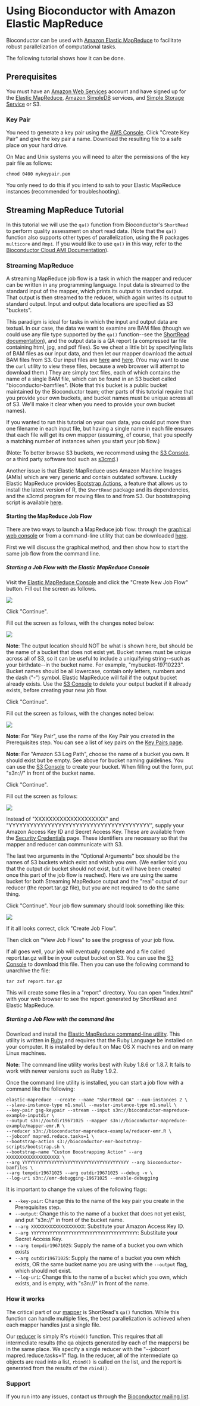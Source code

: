 # Using Bioconductor with Amazon Elastic MapReduce

Bioconductor can be used with [Amazon Elastic MapReduce](http://aws.amazon.com/elasticmapreduce/) to facilitate robust parallelization of 
computational tasks. 

The following tutorial shows how it can be done.

## Prerequisites

You must have an [Amazon Web Services](http://aws.amazon.com/) account and have signed up for the [Elastic MapReduce](http://aws.amazon.com/elasticmapreduce/),
 [Amazon SimpleDB](http://aws.amazon.com/simpledb/) services, and [Simple Storage Service](http://aws.amazon.com/s3/) or S3.

### Key Pair

You need to generate a key pair using the [AWS Console](https://console.aws.amazon.com/ec2/home#s=KeyPairs). Click "Create Key Pair"
and give the key pair a name. Download the resulting file to a safe place on your hard drive.

On Mac and Unix systems you will need to alter the permissions of the key pair file as follows:

	chmod 0400 mykeypair.pem

You only need to do this if you intend to ssh to your Elastic MapReduce instances (recommended for troubleshooting).

## Streaming MapReduce Tutorial

In this tutorial we will use the <code>qa()</code> function from Bioconductor's <code>ShortRead</code> to perform quality
assessment on short read data. (Note that the <code>qa()</code> function also supports other types of parallelization, using the 
R packages <code>multicore</code> and <code>Rmpi</code>. If you would like to use <code>qa()</code> in this way, refer to the
[Bioconductor Cloud AMI Documentation](/help/bioconductor-cloud-ami)).

### Streaming MapReduce

A streaming MapReduce job flow is a task in which the mapper and reducer can be written in any programming language.
Input data is streamed to the standard input of the mapper, which prints its output to standard output. That output
is then streamed to the reducer, which again writes its output to standard output. Input and output data locations are specified
as S3 "buckets". 

This paradigm is ideal for tasks in which the input and output data are textual. In our case, the data we want to examine are
BAM files (though we could use any file type supported by the <code>qa()</code> function--see the [ShortRead 
documentation](/packages/devel/bioc/html/ShortRead.html)),
and the output data is a QA report (a compressed tar file containing html, jpg, and pdf files). 
So we cheat a little bit by specifying lists of BAM files as our input data, and then let our mapper download the actual BAM files
from S3. Our input files are [here](http://bioconductor-mapreduce-example-inputdir.s3.amazonaws.com/file1) and 
[here](http://bioconductor-mapreduce-example-inputdir.s3.amazonaws.com/file2). (You may want to use the <code>curl</code>
utility to view these files, because a web browser will attempt to download them.) 
They are simply text files, each of which contains the name
of a single BAM file, which can be found in an S3 bucket called "bioconductor-bamfiles". (Note that this bucket is a public bucket 
maintained by the Bioconductor team; other parts of this tutorial require that you provide your own buckets, and bucket names must
be unique across all of S3. We'll make it clear when you need to provide your own bucket names).

If you wanted to run this tutorial on your own data, you could put more than one filename in each input file, but 
having a single name in each file ensures that each file will get its own mapper (assuming, of course, that you specify
a matching number of instances when you start your job flow.)

(Note: To better browse S3 buckets, we recommend using the [S3 Console](https://console.aws.amazon.com/s3/home), or
a third party software tool such as [s3cmd](http://s3tools.org/s3cmd).)

Another issue is that Elastic MapReduce uses Amazon Machine Images (AMIs) which are very generic and contain outdated software. Luckily 
Elastic MapReduce provides [Bootstrap Actions](http://aws.typepad.com/aws/2010/04/new-elastic-mapreduce-feature-bootstrap-actions.html),
a feature that allows us to install the latest version of R, the <code>ShortRead</code> package and its dependencies, 
and the s3cmd program for moving files to and from S3. Our bootstrapping script is available
[here](http://bioconductor-emr-bootstrap-scripts.s3.amazonaws.com/bootstrap.sh).

#### Starting the MapReduce Job Flow

There are two ways to launch a MapReduce job flow: through the 
[graphical web console](https://console.aws.amazon.com/elasticmapreduce/home)
or from a command-line utility that can be downloaded [here](http://aws.amazon.com/developertools/2264?_encoding=UTF8&jiveRedirect=1).

First we will discuss the graphical method, and then show how to start the same job flow from the command line.

##### Starting a Job Flow with the Elastic MapReduce Console

Visit the [Elastic MapReduce Console](https://console.aws.amazon.com/elasticmapreduce/home) and click the
"Create New Job Flow" button. Fill out the screen as follows.

<img src="/images/elasticmapreduce/screenshot1.jpg">

Click "Continue". 

Fill out the screen as follows, with the changes noted below:

<img src="/images/elasticmapreduce/screenshot2.jpg">

**Note**: The output location should NOT be what is shown here, but should be the name of a bucket that does not exist yet. Bucket names
must be unique across all of S3, so it can be useful to include a uniquifying string--such as your birthdate--in the bucket name. 
For example, "mybucket-19710223". Bucket names should be all lowercase, contain only letters, numbers and the dash ("-") symbol.
Elastic MapReduce will fail if the output bucket already exists. Use the [S3 Console](https://console.aws.amazon.com/s3/home)
to delete your output bucket if it already exists, before creating your new job flow.

Click "Continue".

Fill out the screen as follows, with the changes noted below:

<img src="/images/elasticmapreduce/screenshot3.jpg">

**Note**: For "Key Pair", use the name of the Key Pair you created in the Prerequisites step. You can see a list of key pairs on the 
[Key Pairs page](https://console.aws.amazon.com/ec2/home#s=KeyPairs).

**Note**: For "Amazon S3 Log Path", choose the name of a bucket you own. It should exist but be empty. See above for 
bucket naming guidelines. You can use the [S3 Console](https://console.aws.amazon.com/s3/home) to create your bucket.
When filling out the form, put "s3n://" in front of the bucket name.

Click "Continue".

Fill out the screen as follows:

<img src="/images/elasticmapreduce/screenshot4.jpg">

Instead of "XXXXXXXXXXXXXXXXXXXX" and "YYYYYYYYYYYYYYYYYYYYYYYYYYYYYYYYYYYYYYYY", supply your Amazon 
Access Key ID and Secret Access Key. These are available from the 
[Security Credentials](https://aws-portal.amazon.com/gp/aws/developer/account/index.html?ie=UTF8&action=access-key&openid.assoc_handle=aws&aToken=4|qHyux74J3Pqo5Ml1%2BpIjsf8w8twCjBb4%2BNaiZTTTknBLi8S3ow/WjtPevRc4tiDz3fblfbOshZIXKunrQfXdZJ%2BN/Zba9jpj0PevsDiIj3Oi13k8IHP9YmKnm9jRfy3kRJrWQ2H3OWkTXQz%2BKwtcpqHMvCLPpPtZ/lonhjnU7f5Wyb8TkaQP4aO6FzdQbJ7yt56GzP6NgKqa82QdI%2BCoKxXbfZ/W45ID&openid.claimed_id=https://www.amazon.com/ap/id/amzn1.account.AEM2GUZSOFV2GFYCOAGKQWTMUZ4Q&openid.identity=https://www.amazon.com/ap/id/amzn1.account.AEM2GUZSOFV2GFYCOAGKQWTMUZ4Q&openid.mode=id_res&openid.ns=http://specs.openid.net/auth/2.0&openid.op_endpoint=https://www.amazon.com/ap/signin&openid.response_nonce=2011-01-18T21:28:22Z3420106691568049774&openid.return_to=https://aws-portal.amazon.com/gp/aws/developer/account/index.html%3Fie%3DUTF8%26action%3Daccess-key&openid.signed=assoc_handle,aToken,claimed_id,identity,mode,ns,op_endpoint,response_nonce,return_to,pape.auth_policies,pape.auth_time,ns.pape,signed&openid.ns.pape=http://specs.openid.net/extensions/pape/1.0&openid.pape.auth_policies=http://schemas.openid.net/pape/policies/2007/06/none&openid.pape.auth_time=2011-01-18T21:28:22Z&openid.sig=GFj1mg6Rt5h5mV3DxQzpheGbgJjvCGoE4Wce4Acw350%3D&) page.
These identifiers are necessary so that the mapper and reducer can communicate with S3. 

The last two arguments in the "Optional Arguments" box should be the names of S3 buckets which exist and which you own.
(We earlier told you that the output dir bucket should not exist, but it will have been created once this part of the job flow
is reached). Here we are using the same bucket for both Streaming MapReduce output and the "real" output of our reducer (the report.tar.gz file), but you are not required to do the same thing.

Click "Continue". Your job flow summary should look something like this:

<img src="/images/elasticmapreduce/screenshot5.jpg">

If it all looks correct, click "Create Job Flow".

Then click on "View Job Flows" to see the progress of your job flow.

If all goes well, your job will eventually complete and a file called report.tar.gz will be in your 
output bucket on S3. You can use the [S3 Console](https://console.aws.amazon.com/s3/home) to download
this file. Then you can use the following command to unarchive the file:

	tar zxf report.tar.gz

This will create some files in a "report" directory. You can open "index.html" with your web browser
to see the report generated by ShortRead and Elastic MapReduce.

##### Starting a Job Flow with the command line

Download and install the 
[Elastic MapReduce command-line utility](http://aws.amazon.com/developertools/2264?_encoding=UTF8&jiveRedirect=1).
This utility is written in [Ruby](http://www.ruby-lang.org/en/) and requires that the Ruby Language be installed on your computer.
It is installed by default on Mac OS X machines and on many Linux machines. 

**Note**: The command line utility works best with Ruby 1.8.6 or 1.8.7. It fails to work with newer versions such as 
Ruby 1.9.2.

Once the command line utility is installed, you can start a job flow with a command like the following:

	elastic-mapreduce --create --name "ShortRead QA" --num-instances 2 \
	--slave-instance-type m1.small --master-instance-type m1.small \
	--key-pair gsg-keypair --stream --input s3n://bioconductor-mapreduce-example-inputdir \
	--output s3n://outdir19671025 --mapper s3n://bioconductor-mapreduce-example/mapper-emr.R \
	--reducer s3n://bioconductor-mapreduce-example/reducer-emr.R \
	--jobconf mapred.reduce.tasks=1 \
	--bootstrap-action s3://bioconductor-emr-bootstrap-scripts/bootstrap.sh \
	--bootstrap-name "Custom Boostrapping Action" --arg XXXXXXXXXXXXXXXXXXXX \
	--arg YYYYYYYYYYYYYYYYYYYYYYYYYYYYYYYYYYYYYYYY --arg bioconductor-bamfiles \
	--arg tempdir19671025 --arg outdir19671025 --debug -v \
	--log-uri s3n://emr-debugging-19671025 --enable-debugging

It is important to change the values of the following flags:

* <code>--key-pair</code>: Change this to the name of the key pair you create in the Prerequisites step.
* <code>--output</code>: Change this to the name of a bucket that does not yet exist, and put "s3n://" in front of the bucket name.
* <code>--arg XXXXXXXXXXXXXXXXXXXX</code>: Substitute your Amazon Access Key ID.
* <code>--arg YYYYYYYYYYYYYYYYYYYYYYYYYYYYYYYYYYYYYYYY</code>: Substitute your Secret Access Key.
* <code>--arg tempdir19671025</code>: Supply the name of a bucket you own which exists
* <code>--arg outdir19671025</code>: Supply the name of a bucket you own which exists, OR the same bucket name you are using 
with the <code>--output</code> flag, which should not exist.
* <code>--log-uri</code>: Change this to the name of a bucket which you own, which exists, and is empty, with "s3n://" in front of the name.

### How it works

The critical part of our [mapper](http://s3.amazonaws.com/bioconductor-mapreduce-example/mapper-emr.R) is ShortRead's <code>qa()</code>
function. While this function can handle multiple 
files, the best parallelization is achieved when each mapper handles just a single file.

Our [reducer](http://s3.amazonaws.com/bioconductor-mapreduce-example/reducer-emr.R) is simply R's <code>rbind()</code> function. This requires that all intermediate results (the qa objects generated
by each of the mappers) be in the same place. We specify a single reducer with the "--jobconf mapred.reduce.tasks=1" flag. 
In the reducer, all 
of the intermediate qa objects are read into a list, <code>rbind()</code> is called on the list, and the report is generated
from the results of the <code>rbind()</code>.

### Support

If you run into any issues, contact us through the [Bioconductor mailing list](/help/mailing-list/#bioconductor).
